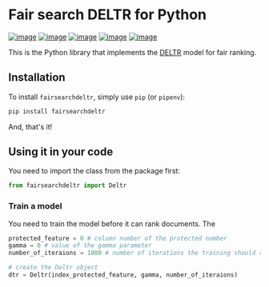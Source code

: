 # Fair search DELTR for Python

[![image](https://img.shields.io/pypi/status/fairsearchdeltr.svg)](https://pypi.org/project/fairsearchdeltr/)
[![image](https://img.shields.io/pypi/v/fairsearchdeltr.svg)](https://pypi.org/project/fairsearchdeltr/)
[![image](https://img.shields.io/pypi/pyversions/fairsearchdeltr.svg)](https://pypi.org/project/fairsearchdeltr/)
[![image](https://img.shields.io/pypi/l/fairsearchdeltr.svg)](https://pypi.org/project/fairsearchdeltr/)
[![image](https://img.shields.io/pypi/implementation/fairsearchdeltr.svg)](https://pypi.org/project/fairsearchdeltr/)

This is the Python library that implements the [DELTR](https://arxiv.org/pdf/1805.08716.pdf) model for fair ranking.

## Installation
To install `fairsearchdeltr`, simply use `pip` (or `pipenv`):
```bash
pip install fairsearchdeltr
```
And, that's it!

## Using it in your code
You need to import the class from the package first: 
```python
from fairsearchdeltr import Deltr
```

### Train a model
You need to train the model before it can rank documents. The 
```python
protected_feature = 0 # column number of the protected number
gamma = 0 # value of the gamma parameter
number_of_iteraions = 1000 # number of iterations the training should run

# create the Deltr object
dtr = Deltr(index_protected_feature, gamma, number_of_iteraions)


```

  